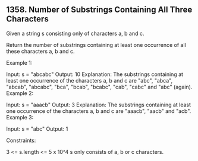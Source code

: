## 1358. Number of Substrings Containing All Three Characters

Given a string s consisting only of characters a, b and c.

Return the number of substrings containing at least one occurrence of all these characters a, b and c.

 

Example 1:

Input: s = "abcabc"
Output: 10
Explanation: The substrings containing at least one occurrence of the characters a, b and c are "abc", "abca", "abcab", "abcabc", "bca", "bcab", "bcabc", "cab", "cabc" and "abc" (again). 
Example 2:

Input: s = "aaacb"
Output: 3
Explanation: The substrings containing at least one occurrence of the characters a, b and c are "aaacb", "aacb" and "acb". 
Example 3:

Input: s = "abc"
Output: 1
 

Constraints:

3 <= s.length <= 5 x 10^4
s only consists of a, b or c characters.